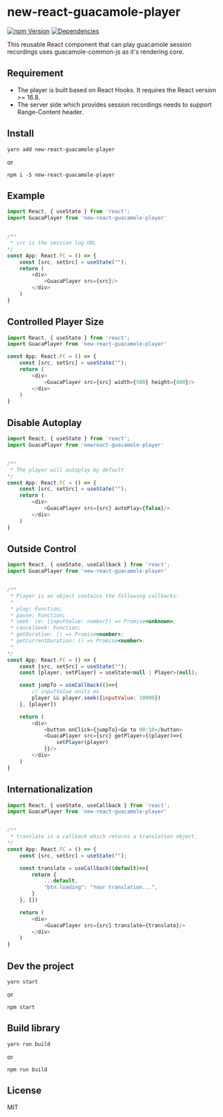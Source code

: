# new-react-guacamole-player

[![npm Version](https://img.shields.io/badge/npm-v1.0.1-blue)](https://www.npmjs.org/package/new-react-guacamole-player)
[![Dependencies](https://img.shields.io/badge/react-^16.8-red)](https://www.npmjs.org/package/new-react-guacamole-player)

This reusable React component that can play guacamole session recordings uses guacamole-common-js as it's rendering core.


## Requirement
- The player is built based on React Hooks. It requires the React version >= 16.8.
- The server side which provides session recordings needs to support Range-Content header.

## Install
```
yarn add new-react-guacamole-player
```
or
```
npm i -S new-react-guacamole-player
```

## Example
```javascript
import React, { useState } from 'react';
import GuacaPlayer from 'new-react-guacamole-player'


/**
 * src is the session log URL
*/
const App: React.FC = () => {
    const [src, setSrc] = useState("");
    return (
        <div>
            <GuacaPlayer src={src}/>
        </div>
    )
}

```

## Controlled Player Size
```javascript
import React, { useState } from 'react';
import GuacaPlayer from 'new-react-guacamole-player'

const App: React.FC = () => {
    const [src, setSrc] = useState("");
    return (
        <div>
            <GuacaPlayer src={src} width={500} height={400}/>
        </div>
    )
}

```

## Disable Autoplay
```javascript
import React, { useState } from 'react';
import GuacaPlayer from 'newreact-guacamole-player'


/**
 * The player will autoplay by default
*/
const App: React.FC = () => {
    const [src, setSrc] = useState("");
    return (
        <div>
            <GuacaPlayer src={src} autoPlay={false}/>
        </div>
    )
}

```


## Outside Control
```javascript
import React, { useState, useCallback } from 'react';
import GuacaPlayer from 'new-react-guacamole-player'


/**
 * Player is an object contains the following callbacks:
 * 
 * play: Function;
 * pause: Function;
 * seek: (e: {inputValue: number}) => Promise<unknown>;
 * cancelSeek: Function;
 * getDuration: () => Promise<number>;
 * getCurrentDuration: () => Promise<number>;
 * 
*/
const App: React.FC = () => {
    const [src, setSrc] = useState("");
    const [player, setPlayer] = useState<null | Player>(null);

    const jumpTo = useCallback(()=>{
        // inputValue units ms
        player && player.seek({inputValue: 10000})
    }, [player])

    return (
        <div>
            <button onClick={jumpTo}>Go to 00:10</button>
            <GuacaPlayer src={src} getPlayer={(player)=>{
                setPlayer(player)
            }}/>
        </div>
    )
}

```


## Internationalization
```javascript
import React, { useState, useCallback } from 'react';
import GuacaPlayer from 'new-react-guacamole-player'


/**
 * translate is a callback which returns a translation object.
*/
const App: React.FC = () => {
    const [src, setSrc] = useState("");

    const translate = useCallback((default)=>{
        return {
            ...default,
            "btn.loading": "Your translation...",
        }
    }, [])

    return (
        <div>
            <GuacaPlayer src={src} translate={translate}/>
        </div>
    )
}

```

## Dev the project

```
yarn start
```
or
```
npm start
```

## Build library
```
yarn run build
```
or
```
npm run build
```

## License

MIT
